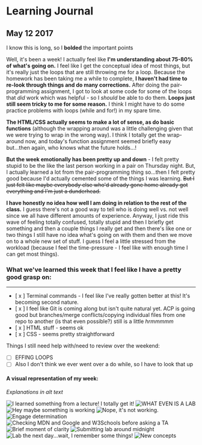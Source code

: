 # Learning Journal
## May 12 2017

I know this is long, so I **bolded** the important points

Well, it's been a week! I actually feel like **I'm understanding about 75-80% of what's going on.** I feel like I get the conceptual idea of most things, but it's really just the loops that are still throwing me for a loop. Because the homework has been taking me a while to complete, **I haven't had time to re-look through things and do many corrections.** After doing the pair-programming assignment, I got to look at some code for some of the loops that _did_ work which was helpful - so I _should_ be able to do them. **Loops just still seem tricky to me for some reason.** I think I might have to do some practice problems with loops (while and for!) in my spare time.

**The HTML/CSS actually seems to make a lot of sense, as do basic functions** (although the wrapping around was a little challenging given that we were trying to wrap in the wrong way). I think I totally get the wrap-around now, and today's function assignment seemed briefly easy but...then again, who knows what the future holds...!

**But the week emotionally has been pretty up and down** - I felt pretty stupid to be the like the last person working in a pair on Thursday night. But, I actually learned a lot from the pair-programming thing so...then I felt pretty good because I'd actually cemented some of the things I was learning. ~~But I just felt like maybe everybody else who'd already gone home already got everything and I'm just a dunderhead.~~

**I have honestly no idea how well I am doing in relation to the rest of the class.** I guess there's not a good way to tell who is doing well vs. not well since we all have different amounts of experience. Anyway, I just ride this wave of feeling totally confused, totally stupid and then I briefly get something and then a couple things I really get and then there's like one or two things I still have no idea what's going on with them and then we move on to a whole new set of stuff. I guess I feel a little stressed from the workload (because I feel the time-pressure - I feel like with enough time I can get most things).

### What we've learned this week that I feel like I have a pretty good grasp on:
---
* [ x ] Terminal commands - I feel like I've really gotten better at this! It's becoming second nature.
* [ x ] I feel like Git is coming along but isn't quite natural yet. ACP is going good but branches/merge conflicts/copying individual files from one repo to another (is that even possible?) still is a little _hrmmmmm_
* [ x ] HTML stuff - seems ok
* [ x ] CSS - seems pretty straightforward

Things I still need help with/need to review over the weekend:
* [  ] EFFING LOOPS
* [  ] Also I don't think we ever went over a do while, so I have to look that up

#### A visual representation of my week:
_Explanations in alt text_

![I learned something from a lecture! I totally get it!](https://media.giphy.com/media/tgCUdcdVo5zJm/giphy.gif)
![WHAT EVEN IS A LAB](https://media.giphy.com/media/AL53WF1fOCXy8/giphy.gif)
![Hey maybe something is working](https://media.giphy.com/media/xUPGcl3ijl0vAEyIDK/giphy.gif)
![Nope, it's not working.](https://media.giphy.com/media/AD8PD02XV4Nb2/giphy.gif)
![Engage determination](https://media.giphy.com/media/5K23wYRxmP8VG/giphy.gif)
![Checking MDN and Google and W3Schools before asking a TA](https://media.giphy.com/media/3o7bu0mcp3ibhm0mvC/giphy.gif)
![Brief moment of clarity](https://media.giphy.com/media/nW58eXwek1QOs/giphy.gif)
![Submitting lab around midnight](https://media.giphy.com/media/3oKIPf3C7HqqYBVcCk/giphy.gif)
![Lab the next day...wait, I remember some things!](https://media.giphy.com/media/sM4ALgO3D7F8k/giphy.gif)
![New concepts](https://media.giphy.com/media/3o7btPCcdNniyf0ArS/giphy.gif)
